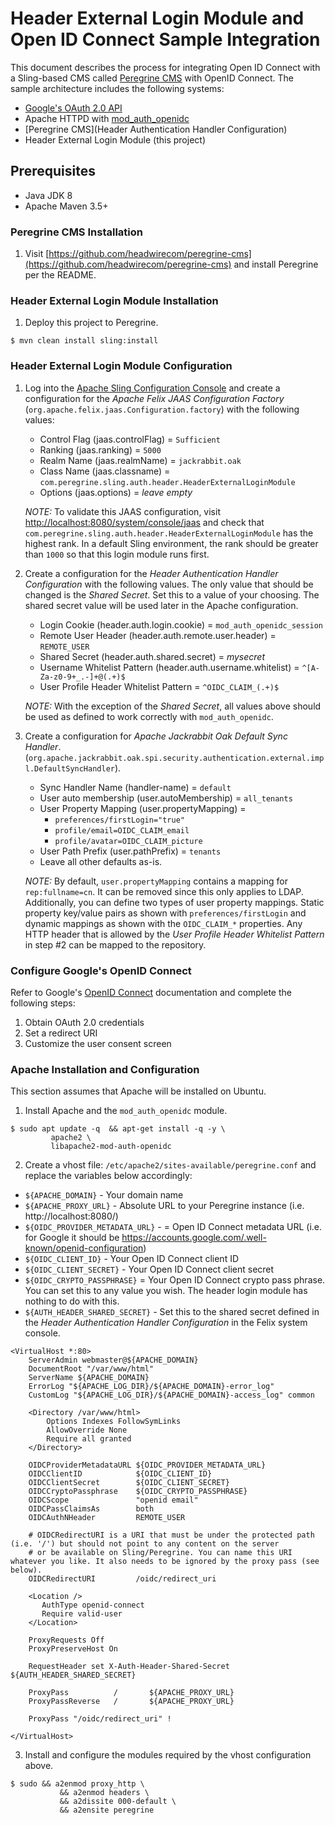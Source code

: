 # Header External Login Module and Open ID Connect Sample Integration

This document describes the process for integrating Open ID Connect with a Sling-based CMS called 
[Peregrine CMS](https://www.peregrine-cms.com/content/sites/peregrine.html) with OpenID Connect. The sample architecture
includes the following systems:

* [Google's OAuth 2.0 API](https://developers.google.com/identity/protocols/oauth2/openid-connect) 
* Apache HTTPD with [mod_auth_openidc](https://github.com/zmartzone/mod_auth_openidc) 
* [Peregrine CMS](Header Authentication Handler Configuration)
* Header External Login Module (this project)

## Prerequisites

* Java JDK 8
* Apache Maven 3.5+

### Peregrine CMS Installation

1. Visit [https://github.com/headwirecom/peregrine-cms](https://github.com/headwirecom/peregrine-cms) and install
   Peregrine per the README.

### Header External Login Module Installation

1. Deploy this project to Peregrine.

```
$ mvn clean install sling:install
```

### Header External Login Module Configuration

1. Log into the [Apache Sling Configuration Console](http://localhost:8080/system/console/configMgr) and create a 
   configuration for the _Apache Felix JAAS Configuration Factory_ (`org.apache.felix.jaas.Configuration.factory`) with
   the following values:
   
   * Control Flag (jaas.controlFlag) = `Sufficient`
   * Ranking (jaas.ranking) = `5000`
   * Realm Name (jaas.realmName) = `jackrabbit.oak`
   * Class Name (jaas.classname) = `com.peregrine.sling.auth.header.HeaderExternalLoginModule`
   * Options (jaas.options) = _leave empty_
  
   *NOTE:* To validate this JAAS configuration, visit [http://localhost:8080/system/console/jaas](http://localhost:8080/system/console/jaas)
   and check that `com.peregrine.sling.auth.header.HeaderExternalLoginModule` has the highest rank. In a default Sling environment, the rank 
   should be greater than `1000` so that this login module runs first. 
    
2. Create a configuration for the _Header Authentication Handler Configuration_ with the following values. The only value that should
   be changed is the _Shared Secret_. Set this to a value of your choosing. The shared secret value will be used later in the Apache
   configuration.

   * Login Cookie (header.auth.login.cookie) = `mod_auth_openidc_session`
   * Remote User Header (header.auth.remote.user.header) = `REMOTE_USER`
   * Shared Secret (header.auth.shared.secret) = _mysecret_
   * Username Whitelist Pattern (header.auth.username.whitelist) = `^[A-Za-z0-9+_.-]+@(.+)$`
   * User Profile Header Whitelist Pattern = `^OIDC_CLAIM_(.+)$` 
   
   *NOTE:* With the exception of the _Shared Secret_, all values above should be used as defined to work correctly with 
   `mod_auth_openidc`.
   
3. Create a configuration for _Apache Jackrabbit Oak Default Sync Handler_.
   (`org.apache.jackrabbit.oak.spi.security.authentication.external.impl.DefaultSyncHandler`).

   * Sync Handler Name (handler-name) = `default`
   * User auto membership (user.autoMembership) = `all_tenants` 
   * User Property Mapping (user.propertyMapping) = 
     * `preferences/firstLogin="true"`
     * `profile/email=OIDC_CLAIM_email`
     * `profile/avatar=OIDC_CLAIM_picture`
   * User Path Prefix (user.pathPrefix) = `tenants`
   * Leave all other defaults as-is.
   
   *NOTE:* By default, `user.propertyMapping` contains a mapping for `rep:fullname=cn`. It can be removed since this
   only applies to LDAP. Additionally, you can define two types of user property mappings. Static property key/value
   pairs as shown with `preferences/firstLogin` and dynamic mappings as shown with the `OIDC_CLAIM_*` properties. Any
   HTTP header that is allowed by the _User Profile Header Whitelist Pattern_ in step #2 can be mapped to the repository.
   
###  Configure Google's OpenID Connect  

Refer to Google's [OpenID Connect](https://developers.google.com/identity/protocols/oauth2/openid-connect) documentation
and complete the following steps:

1. Obtain OAuth 2.0 credentials
2. Set a redirect URI
3. Customize the user consent screen

### Apache Installation and Configuration

This section assumes that Apache will be installed on Ubuntu.

1. Install Apache and the `mod_auth_openidc` module.

```
$ sudo apt update -q  && apt-get install -q -y \
         apache2 \
         libapache2-mod-auth-openidc
```

2. Create a vhost file: `/etc/apache2/sites-available/peregrine.conf` and replace the variables below accordingly:

* `${APACHE_DOMAIN}` - Your domain name
* `${APACHE_PROXY_URL}` - Absolute URL to your Peregrine instance (i.e. http://localhost:8080/)
* `${OIDC_PROVIDER_METADATA_URL}` - = Open ID Connect metadata URL (i.e. for Google it should be https://accounts.google.com/.well-known/openid-configuration)
* `${OIDC_CLIENT_ID}` - Your Open ID Connect client ID 
* `${OIDC_CLIENT_SECRET}` - Your Open ID Connect client secret
* `${OIDC_CRYPTO_PASSPHRASE}` = Your Open ID Connect crypto pass phrase. You can set this to any value you wish. The header login module has nothing to do with this.
* `${AUTH_HEADER_SHARED_SECRET}` - Set this to the shared secret defined in the _Header Authentication Handler Configuration_ in the Felix system console.

```
<VirtualHost *:80>
    ServerAdmin webmaster@${APACHE_DOMAIN}
    DocumentRoot "/var/www/html"
    ServerName ${APACHE_DOMAIN}
    ErrorLog "${APACHE_LOG_DIR}/${APACHE_DOMAIN}-error_log"
    CustomLog "${APACHE_LOG_DIR}/${APACHE_DOMAIN}-access_log" common

    <Directory /var/www/html>
        Options Indexes FollowSymLinks
        AllowOverride None
        Require all granted
    </Directory>

    OIDCProviderMetadataURL ${OIDC_PROVIDER_METADATA_URL}
    OIDCClientID            ${OIDC_CLIENT_ID}
    OIDCClientSecret        ${OIDC_CLIENT_SECRET}
    OIDCCryptoPassphrase    ${OIDC_CRYPTO_PASSPHRASE}
    OIDCScope               "openid email"
    OIDCPassClaimsAs        both
    OIDCAuthNHeader         REMOTE_USER

    # OIDCRedirectURI is a URI that must be under the protected path (i.e. '/') but should not point to any content on the server 
    # or be available on Sling/Peregrine. You can name this URI whatever you like. It also needs to be ignored by the proxy pass (see below).
    OIDCRedirectURI         /oidc/redirect_uri
    
    <Location />
       AuthType openid-connect
       Require valid-user
    </Location>

    ProxyRequests Off
    ProxyPreserveHost On
   
    RequestHeader set X-Auth-Header-Shared-Secret ${AUTH_HEADER_SHARED_SECRET}

    ProxyPass          /       ${APACHE_PROXY_URL}
    ProxyPassReverse   /       ${APACHE_PROXY_URL}

    ProxyPass "/oidc/redirect_uri" !

</VirtualHost>
```


3. Install and configure the modules required by the vhost configuration above.

```
$ sudo && a2enmod proxy_http \
           && a2enmod headers \
           && a2dissite 000-default \
           && a2ensite peregrine
```

